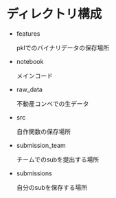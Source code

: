 # ディレクトリ構成
- features

	pklでのバイナリデータの保存場所
- notebook

	メインコード
- raw_data

	不動産コンペでの生データ
- src

	自作関数の保存場所
- submission_team

	チームでのsubを提出する場所
- submissions

	自分のsubを保存する場所
